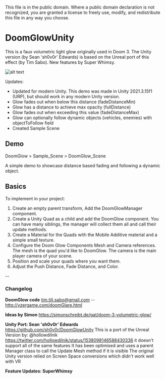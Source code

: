 This file is in the public domain. Where a public domain declaration is not recognized, you are granted a license to freely use, modify, and redistribute this file in any way you choose.



# DoomGlowUnity

This is a faux volumetric light glow originally used in Doom 3. The Unity version (by Sean 'sh0v0r' Edwards) is based on the Unreal port of this effect (by Tim Sabo). New features by Super Whimsy.

![alt text](https://media2.giphy.com/media/v1.Y2lkPTc5MGI3NjExaWE2bzA2M3M5MnBmMGd6cHJtb2J1cTgxaGdhMGR6eGc1NXQycDV0NCZlcD12MV9pbnRlcm5hbF9naWZfYnlfaWQmY3Q9Zw/eBTqYoBE4AU77siExH/giphy.gif "DoomGlowUnity")

Updates:

* Updated for modern Unity. This demo was made in Unity 2021.3.15f1 (URP), but should work in any modern Unity version.
* Glow fades out when below this distance (fadeDistanceMin)
* Glow has a distance to achieve max opacity (fullDistance)
* Glow fades out when exceeding this value (fadeDistanceMax)
* Glow can optionally follow dynamic objects (vehicles, enemies) with objectToFollow field
* Created Sample Scene


## Demo

DoomGlow > Sample_Scene > DoomGlow_Scene

A simple demo to showcase distance based fading and following a dynamic object.

## Basics

To implement in your project:
1. Create an empty parent transform, Add the DoomGlowManager component.
2. Create a Unity Quad as a child and add the DoomGlow component. You can have many siblings, the manager will collect them all and call their update methods.
3. Create a Material for the Quads with the Mobile Additive material and a simple small texture.
4. Configure the Doom Glow Components Mesh and Camera references. The mesh is the quad you'd like to DoomGlow. The camera is the main player camera of your scene.
5. Position and scale your quads where you want them.
6. Adjust the Push Distance, Fade Distance, and Color.



--

### Changelog

**DoomGlow code**
tim.tili.sabo@gmail.com -- http://yzergame.com/doomGlare.html

**Ideas by Simon**
https://simonschreibt.de/gat/doom-3-volumetric-glow/

**Unity Port: Sean 'sh0v0r' Edwards**
https://github.com/sh0v0r/DoomGlowUnity
This is a port of the Unreal Version by: @hollowdilnik https://twitter.com/hollowdilnik/status/1538098146588430336
it doesn't support all of the same features
It has been optimised and uses a parent Manager class to call the Update Mesh method if it is visible
The original Unity version relied on Screen Space conversions which didn't work well with VR

**Feature Updates: SuperWhimsy**
